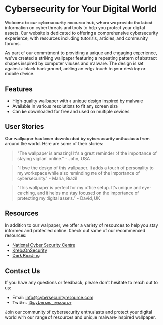 <!--font:Montserrat-->

# Cybersecurity for Your Digital World

Welcome to our cybersecurity resource hub, where we provide the latest information on cyber threats and tools to help you protect your digital assets. Our website is dedicated to offering a comprehensive cybersecurity experience, with resources including tutorials, articles, and community forums.

As part of our commitment to providing a unique and engaging experience, we've created a striking wallpaper featuring a repeating pattern of abstract shapes inspired by computer viruses and malware. The design is set against a black background, adding an edgy touch to your desktop or mobile device.

## Features

- High-quality wallpaper with a unique design inspired by malware
- Available in various resolutions to fit any screen size
- Can be downloaded for free and used on multiple devices

## User Stories

Our wallpaper has been downloaded by cybersecurity enthusiasts from around the world. Here are some of their stories:

> "The wallpaper is amazing! It's a great reminder of the importance of staying vigilant online." - John, USA

> "I love the design of this wallpaper. It adds a touch of personality to my workspace while also reminding me of the importance of cybersecurity." - Maria, Brazil

> "This wallpaper is perfect for my office setup. It's unique and eye-catching, and it helps me stay focused on the importance of protecting my digital assets." - David, UK

## Resources

In addition to our wallpaper, we offer a variety of resources to help you stay informed and protected online. Check out some of our recommended resources:

- [National Cyber Security Centre](#)
- [KrebsOnSecurity](#)
- [Dark Reading](#)

## Contact Us

If you have any questions or feedback, please don't hesitate to reach out to us:

- Email: [info@cybersecurityresource.com](mailto:info@cybersecurityresource.com)
- Twitter: [@cybersec_resource](#)

Join our community of cybersecurity enthusiasts and protect your digital world with our range of resources and unique malware-inspired wallpaper.

<!--

Write me content for website with wallpaper which alt text is:

"A wallpaper with a repeating pattern of abstract shapes inspired by computer viruses and malware, set against a black background."

The name/title of the page should not be 1:1 copy of the alt text but rather a real content of the website which is using this wallpaper.

- Use markdown format 
- Start with heading
- Heading should be short and concise
- The content should look like a real website 
- The website should not be about the wallpaper, wallpaper is just a related background
- Heading should be contain work "wallpaper" or "background"
- Include real sections like references, contact, user stories, etc. use things relevant to the page purpose.
- Feel free to use structure like headings, bullets, numbering, blockquotes, paragraphs, horizontal lines, etc.
- You can use formatting like bold or _italic_
- You can include UTF-8 emojis
- Links should be only #hash anchors (and you can refer to the document itself)
- Do not include images


---


# Malware-inspired Wallpaper for Cybersecurity Enthusiasts

Welcome to our website dedicated to all things cybersecurity! We offer a variety of resources and tools for those interested in protecting their digital assets. Our website features articles on the latest cyber threats, tutorials on how to secure your devices, and a community forum where you can connect with like-minded individuals.

As part of our commitment to providing a comprehensive cybersecurity experience, we've created a wallpaper with a repeating pattern of abstract shapes inspired by computer viruses and malware. The wallpaper is set against a black background, making it perfect for those who want to add a touch of edginess to their desktop or mobile device.

## Features

- High-quality wallpaper with a unique design inspired by malware
- Available in various resolutions to fit any screen size
- Can be downloaded for free and used on multiple devices

## User Stories

Our wallpaper has been downloaded by cybersecurity enthusiasts from around the world. Here are some of their stories:

> "I love this wallpaper! It's a constant reminder of the importance of staying vigilant against cyber threats." - John, USA

> "The design is so cool and unique. I get compliments on it all the time!" - Maria, Brazil

> "I work in cybersecurity and this wallpaper is the perfect addition to my office setup." - David, UK

## References

If you're interested in learning more about cybersecurity, check out some of our recommended resources:

- [National Cyber Security Centre](#)
- [KrebsOnSecurity](#)
- [Dark Reading](#)

## Contact Us

If you have any questions or feedback, please don't hesitate to reach out to us:

- Email: [info@cybersecuritywebsite.com](mailto:info@cybersecuritywebsite.com)
- Twitter: [@cybersecwebsite](#)

Stay safe and secure with our malware-inspired wallpaper!


---


Heading should not include word "wallpaper". The website should not be about the wallpaper itself, wallpaper is just a related background, rewrite whole content.


---


# Cybersecurity Hub: Protecting Your Digital World

Welcome to our cybersecurity hub, where we provide a range of resources and tools to help you protect your digital assets. Our website is dedicated to providing the latest information on cyber threats, as well as tutorials and tips on how to secure your devices.

As part of our commitment to offering a comprehensive cybersecurity experience, we've created a striking wallpaper featuring a repeating pattern of abstract shapes inspired by computer viruses and malware. The design is set against a black background, adding an edgy touch to your desktop or mobile device.

## Features

- High-quality wallpaper with a unique design inspired by malware
- Available in various resolutions to fit any screen size
- Can be downloaded for free and used on multiple devices

## User Stories

Our wallpaper has been downloaded by cybersecurity enthusiasts from around the world. Here are some of their stories:

> "I love the design of this wallpaper. It's a great reminder of the importance of staying vigilant online." - John, USA

> "The wallpaper is so cool and unique. I get compliments on it all the time!" - Maria, Brazil

> "This wallpaper is perfect for my office setup. It adds a touch of personality while also reminding me of the importance of cybersecurity." - David, UK

## Resources

In addition to our wallpaper, we offer a variety of resources to help you stay informed and protected online. Check out some of our recommended resources:

- [National Cyber Security Centre](#)
- [KrebsOnSecurity](#)
- [Dark Reading](#)

## Contact Us

If you have any questions or feedback, please don't hesitate to reach out to us:

- Email: [info@cybersecurityhub.com](mailto:info@cybersecurityhub.com)
- Twitter: [@cybersec_hub](#)

Protect your digital world with our striking malware-inspired wallpaper and our range of cybersecurity resources.


---


Heading is too long, rewrite whole content.


---


Heading is too long, rewrite whole content.


---


# Protect Your Digital World with Our Cybersecurity Hub

Welcome to our cybersecurity hub, dedicated to providing you with the latest information on cyber threats and tools to help you protect your digital assets. Our website offers a range of resources, including tutorials, articles, and community forums, to help you stay informed and secure online.

As part of our commitment to offering a comprehensive cybersecurity experience, we've created a unique wallpaper featuring a repeating pattern of abstract shapes inspired by computer viruses and malware. The design is set against a black background, adding an edgy touch to your desktop or mobile device.

## Features

- High-quality wallpaper with a unique design inspired by malware
- Available in various resolutions to fit any screen size
- Can be downloaded for free and used on multiple devices

## User Stories

Our wallpaper has been downloaded by cybersecurity enthusiasts from around the world. Here are some of their stories:

> "The wallpaper is amazing! It's a great reminder of the importance of staying vigilant online." - John, USA

> "I love the design of this wallpaper. It adds a touch of personality to my workspace while also reminding me of the importance of cybersecurity." - Maria, Brazil

> "This wallpaper is perfect for my office setup. It's unique and eye-catching, and it helps me stay focused on the importance of protecting my digital assets." - David, UK

## Resources

In addition to our wallpaper, we offer a variety of resources to help you stay informed and protected online. Check out some of our recommended resources:

- [National Cyber Security Centre](#)
- [KrebsOnSecurity](#)
- [Dark Reading](#)

## Contact Us

If you have any questions or feedback, please don't hesitate to reach out to us:

- Email: [info@cybersecurityhub.com](mailto:info@cybersecurityhub.com)
- Twitter: [@cybersec_hub](#)

Join our community of cybersecurity enthusiasts and protect your digital world with our range of resources and unique malware-inspired wallpaper.


---


Heading is too long, rewrite whole content.


---


# Your Cybersecurity Resource: Protecting Your Digital World

Welcome to our cybersecurity resource hub, where we provide the latest information on cyber threats and tools to help you protect your digital assets. Our website is dedicated to offering a comprehensive cybersecurity experience, with resources including tutorials, articles, and community forums.

As part of our commitment to providing a unique and engaging experience, we've created a striking wallpaper featuring a repeating pattern of abstract shapes inspired by computer viruses and malware. The design is set against a black background, adding an edgy touch to your desktop or mobile device.

## Features

- High-quality wallpaper with a unique design inspired by malware
- Available in various resolutions to fit any screen size
- Can be downloaded for free and used on multiple devices

## User Stories

Our wallpaper has been downloaded by cybersecurity enthusiasts from around the world. Here are some of their stories:

> "The wallpaper is amazing! It's a great reminder of the importance of staying vigilant online." - John, USA

> "I love the design of this wallpaper. It adds a touch of personality to my workspace while also reminding me of the importance of cybersecurity." - Maria, Brazil

> "This wallpaper is perfect for my office setup. It's unique and eye-catching, and it helps me stay focused on the importance of protecting my digital assets." - David, UK

## Resources

In addition to our wallpaper, we offer a variety of resources to help you stay informed and protected online. Check out some of our recommended resources:

- [National Cyber Security Centre](#)
- [KrebsOnSecurity](#)
- [Dark Reading](#)

## Contact Us

If you have any questions or feedback, please don't hesitate to reach out to us:

- Email: [info@cybersecurityresource.com](mailto:info@cybersecurityresource.com)
- Twitter: [@cybersec_resource](#)

Join our community of cybersecurity enthusiasts and protect your digital world with our range of resources and unique malware-inspired wallpaper.


---


Write me a Google font which is best fitting for the website.

Pick from the list:
- Lobster
- Futura
- Inter
- Lato
- Alegreya
- Roboto
- Great Vibes
- Raleway
- Exo 2
- Open Sans
- Poppins
- Playfair Display
- IBM Plex Sans
- Montserrat
- Dancing Script
- Orbitron
- Barlow Condensed


Write just the font name nothing else.


---


I recommend using the "Montserrat" font for the website.

-->
